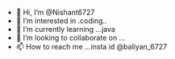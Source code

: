 - 👋 Hi, I’m @Nishant6727
- 👀 I’m interested in .coding..
- 🌱 I’m currently learning ...java
- 💞️ I’m looking to collaborate on ...
- 📫 How to reach me ...insta id @baliyan_6727

<!---
Nishant6727/Nishant6727 is a ✨ special ✨ repository because its `README.md` (this file) appears on your GitHub profile.
You can click the Preview link to take a look at your changes.
--->
